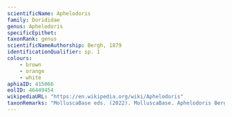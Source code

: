 ```yaml
---
scientificName: Aphelodoris
family: Dorididae
genus: Aphelodoris
specificEpithet: 
taxonRank: genus
scientificNameAuthorship: Bergh, 1879
identificationQualifier: sp. 1
colours:
    - brown
    - orange
    - white
aphiaID: 415066
eolID: 46449454
wikipediaURL: "https://en.wikipedia.org/wiki/Aphelodoris"
taxonRemarks: "MolluscaBase eds. (2022). MolluscaBase. Aphelodoris Bergh, 1879. Accessed through: World Register of Marine Species at: https://www.marinespecies.org/aphia.php?p=taxdetails&id=415066 on 2022-02-24"
---
```


